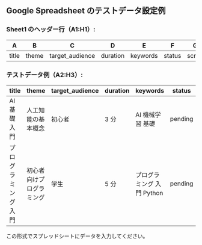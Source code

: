 ## Google Spreadsheet のテストデータ設定例

### Sheet1 のヘッダー行（A1:H1）:

| A     | B     | C               | D        | E        | F      | G      | H           |
| ----- | ----- | --------------- | -------- | -------- | ------ | ------ | ----------- |
| title | theme | target_audience | duration | keywords | status | script | description |

### テストデータ例（A2:H3）:

| title              | theme                    | target_audience | duration | keywords                   | status  | script | description |
| ------------------ | ------------------------ | --------------- | -------- | -------------------------- | ------- | ------ | ----------- |
| AI 基礎入門        | 人工知能の基本概念       | 初心者          | 3 分     | AI 機械学習 基礎           | pending |        |             |
| プログラミング入門 | 初心者向けプログラミング | 学生            | 5 分     | プログラミング 入門 Python | pending |        |             |

この形式でスプレッドシートにデータを入力してください。

